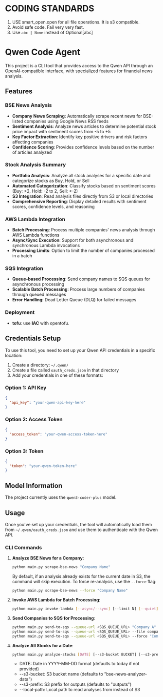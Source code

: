 # CODING STANDARDS

1. USE smart_open.open for all file operations. It is s3 compatible.
2. Avoid safe code. Fail very very fast.
3. Use `abc | None` instead of Optional[abc]


# Qwen Code Agent

This project is a CLI tool that provides access to the Qwen API through an OpenAI-compatible interface, with specialized features for financial news analysis.

## Features

### BSE News Analysis
- **Company News Scraping**: Automatically scrape recent news for BSE-listed companies using Google News RSS feeds
- **Sentiment Analysis**: Analyze news articles to determine potential stock price impact with sentiment scores from -5 to +5
- **Key Factor Extraction**: Identify key positive drivers and risk factors affecting companies
- **Confidence Scoring**: Provides confidence levels based on the number of articles analyzed

### Stock Analysis Summary
- **Portfolio Analysis**: Analyze all stock analyses for a specific date and categorize stocks as Buy, Hold, or Sell
- **Automated Categorization**: Classify stocks based on sentiment scores (Buy: >2, Hold: -2 to 2, Sell: <-2)
- **S3 Integration**: Read analysis files directly from S3 or local directories
- **Comprehensive Reporting**: Display detailed results with sentiment scores, confidence levels, and reasoning

### AWS Lambda Integration
- **Batch Processing**: Process multiple companies' news analysis through AWS Lambda functions
- **Async/Sync Execution**: Support for both asynchronous and synchronous Lambda invocations
- **Processing Limits**: Option to limit the number of companies processed in a batch

### SQS Integration
- **Queue-based Processing**: Send company names to SQS queues for asynchronous processing
- **Scalable Batch Processing**: Process large numbers of companies through queued messages
- **Error Handling**: Dead Letter Queue (DLQ) for failed messages

### Deployment
- **tofu**: use **IAC** with opentofu.

## Credentials Setup

To use this tool, you need to set up your Qwen API credentials in a specific location:

1. Create a directory: `~/.qwen/`
2. Create a file called `oauth_creds.json` in that directory
3. Add your credentials in one of these formats:

### Option 1: API Key
```json
{
  "api_key": "your-qwen-api-key-here"
}
```

### Option 2: Access Token
```json
{
  "access_token": "your-qwen-access-token-here"
}
```

### Option 3: Token
```json
{
  "token": "your-qwen-token-here"
}
```

## Model Information

The project currently uses the `qwen3-coder-plus` model.

## Usage

Once you've set up your credentials, the tool will automatically load them from `~/.qwen/oauth_creds.json` and use them to authenticate with the Qwen API.

### CLI Commands

1. **Analyze BSE News for a Company**:
   ```bash
   python main.py scrape-bse-news "Company Name"
   ```

   By default, if an analysis already exists for the current date in S3, the command will skip execution. To force re-analysis, use the `--force` flag:
   ```bash
   python main.py scrape-bse-news --force "Company Name"
   ```

2. **Invoke AWS Lambda for Batch Processing**:
   ```bash
   python main.py invoke-lambda [--async/--sync] [--limit N] [--quiet]
   ```

3. **Send Companies to SQS for Processing**:
   ```bash
   python main.py send-to-sqs --queue-url <SQS_QUEUE_URL> "Company A" "Company B"
   python main.py send-to-sqs --queue-url <SQS_QUEUE_URL> --file companies.txt
   python main.py send-to-sqs --queue-url <SQS_QUEUE_URL> --force "Company A"
   ```

4. **Analyze All Stocks for a Date**:
   ```bash
   python main.py analyze-stocks [DATE] [--s3-bucket BUCKET] [--s3-prefix PREFIX] [--local-path PATH]
   ```
   - DATE: Date in YYYY-MM-DD format (defaults to today if not provided)
   - --s3-bucket: S3 bucket name (defaults to "bse-news-analyzer-data")
   - --s3-prefix: S3 prefix for outputs (defaults to "outputs")
   - --local-path: Local path to read analyses from instead of S3
